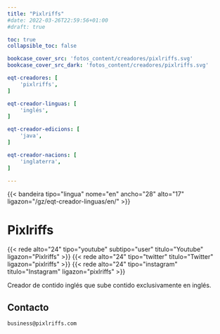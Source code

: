 ```yaml
---
title: "Pixlriffs"
#date: 2022-03-26T22:59:56+01:00
#draft: true

toc: true
collapsible_toc: false

bookcase_cover_src: 'fotos_content/creadores/pixlriffs.svg'
bookcase_cover_src_dark: 'fotos_content/creadores/pixlriffs.svg'

eqt-creadores: [
    'pixlriffs',
]

eqt-creador-linguas: [
    'inglés',
]

eqt-creador-edicions: [
    'java',
]

eqt-creador-nacions: [
    'inglaterra',
]

---
```


{{< bandeira tipo="lingua" nome="en" ancho="28" alto="17" ligazon="/gz/eqt-creador-linguas/en/" >}}

# Pixlriffs

{{< rede alto="24" tipo="youtube" subtipo="user" titulo="Youtube" ligazon="Pixlriffs" >}}
{{< rede alto="24" tipo="twitter" titulo="Twitter" ligazon="pixlriffs" >}}
{{< rede alto="24" tipo="instagram" titulo="Instagram" ligazon="pixlriffs" >}}

Creador de contido inglés que sube contido exclusivamente en inglés.

## Contacto

```
business@pixlriffs.com
```
